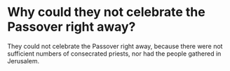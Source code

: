 # Why could they not celebrate the Passover right away?

They could not celebrate the Passover right away, because there were not sufficient numbers of consecrated priests, nor had the people gathered in Jerusalem.
